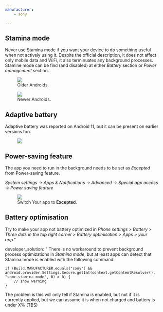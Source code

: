 ```yaml
---
manufacturer: 
    - sony

---
```



## Stamina mode

Never use Stamina mode if you want your device to do something useful when not actively using it. Despite the official description, it does not affect only mobile data and WiFi, it also terminuates any background processes.
Stamine mode can be find (and disabled) at either *Battery* section or *Power management* section.

<div class="img-block">
  <figure>
    <img src="/assets/img/sony/sony_stamina.jpg">
    <figcaption>Older Androids.</figcaption>
  </figure>

  <figure>
    <img src="/assets/img/sony/sony_stamina2.png">
    <figcaption>Newer Androids.</figcaption>
  </figure>

</div>

## Adaptive battery

Adaptive battery was reported on Android 11, but it can be present on earlier versions too.

<div class="img-block">
  <figure>
    <img src="/assets/img/sony/sony_adaptive.png">
  </figure>

</div>



## Power-saving feature

The app you need to run in the background needs to be set as *Excepted* from Power-saving feature.

_System settings ​→ Apps & Notifications ​→ Advanced ​→ Special app access ​→ Power saving feature_

<div class="img-block">
  <figure>
    <img src="/assets/img/sony/sony_powersave.png">
    <figcaption>Switch Your app to <strong>Excepted</strong>.</figcaption>
  </figure>

</div>


## Battery optimisation

Try to make your app not battery optimized in *Phone settings > Battery > Three dots in the top right corner > Battery optimisation > Apps > your app*."

developer_solution: "
There is no workaround to prevent background process optimizations in *Stamina mode*, but at least apps can detect that Stamina mode is enabled with the following command:


```
if (Build.MANUFACTURER.equals("sony") && android.provider.Settings.Secure.getInt(context.getContentResolver(), "somc.stamina_mode", 0) > 0) {
    // show warning
}
```


The problem is this will only tell if Stamina is enabled, but not if it is currently applied, but we can assume it is when not charged and battery is under X% (TBS)

